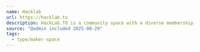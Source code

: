 ```yaml
---
name: Hacklab
url: https://hacklab.to
description: HackLab.TO is a community space with a diverse membership, including artists, computer programmers, web designers, and hardware hackers. It is inspired by the philosophies of the global hackerspaces movement which encourages people to socialize, share knowledge, and work together on their projects. Newcomers are welcome every Tuesday night.
source: "@admin included 2025-08-29"
tags:
  - type/maker-space
---
```

